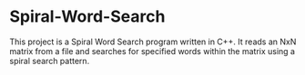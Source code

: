 # Spiral-Word-Search
 This project is a Spiral Word Search program written in C++. It reads an NxN matrix from a file and searches for specified words within the matrix using a spiral search pattern.
